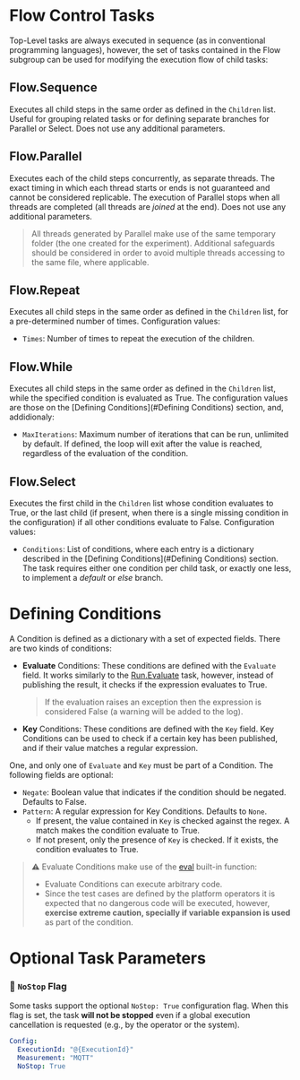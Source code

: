 # Flow Control Tasks

Top-Level tasks are always executed in sequence (as in conventional programming languages), however, the set of tasks
contained in the Flow subgroup can be used for modifying the execution flow of child tasks:

## Flow.Sequence
Executes all child steps in the same order as defined in the `Children` list. Useful for grouping related tasks or for
defining separate branches for Parallel or Select. Does not use any additional parameters.

## Flow.Parallel
Executes each of the child steps concurrently, as separate threads. The exact timing in which each thread starts or
ends is not guaranteed and cannot be considered replicable. The execution of Parallel stops when all threads are
completed (all threads are *joined* at the end). Does not use any additional parameters.
> All threads generated by Parallel make use of the same temporary folder (the one created for the experiment).
> Additional safeguards should be considered in order to avoid multiple threads accessing to the same file, where
> applicable.

## Flow.Repeat
Executes all child steps in the same order as defined in the `Children` list, for a pre-determined number of times.
Configuration values:
- `Times`: Number of times to repeat the execution of the children.

## Flow.While
Executes all child steps in the same order as defined in the `Children` list, while the specified condition is
evaluated as True. The configuration values are those on the [Defining Conditions](#Defining Conditions) section,
and, addidionaly:
- `MaxIterations`: Maximum number of iterations that can be run, unlimited by default. If defined, the loop will
exit after the value is reached, regardless of the evaluation of the condition.

## Flow.Select
Executes the first child in the `Children` list whose condition evaluates to True, or the last child (if present, when
there is a single missing condition in the configuration) if all other conditions evaluate to False. Configuration
values:
- `Conditions`: List of conditions, where each entry is a dictionary described in the
[Defining Conditions](#Defining Conditions) section. The task requires either one condition per child task, or exactly
one less, to implement a *default* or *else* branch.

# Defining Conditions
A Condition is defined as a dictionary with a set of expected fields. There are two kinds of conditions:

- **Evaluate** Conditions: These conditions are defined with the `Evaluate` field. It works similarly to the
[Run.Evaluate](/docs/3-2a_GENERAL_TASKS.md#Run.Evaluate) task, however, instead of publishing the result, it
checks if the expression evaluates to True.
  > If the evaluation raises an exception then the expression is considered False (a warning will be added to the log).

- **Key** Conditions: These conditions are defined with the `Key` field. Key Conditions can be used to check if
a certain key has been published, and if their value matches a regular expression.

One, and only one of `Evaluate` and `Key` must be part of a Condition. The following fields are optional:

- `Negate`: Boolean value that indicates if the condition should be negated. Defaults to False.
- `Pattern`: A regular expression for Key Conditions. Defaults to `None`.
  - If present, the value contained in `Key` is checked against the regex. A match makes the condition evaluate to True.
  - If not present, only the presence of `Key` is checked. If it exists, the condition evaluates to True.

> ⚠ Evaluate Conditions make use of the [eval](https://docs.python.org/3/library/functions.html#eval) built-in function:
> - Evaluate Conditions can execute arbitrary code.
> - Since the test cases are defined by the platform operators it is expected that no dangerous code will be executed,
> however, **exercise extreme caution, specially if variable expansion is used** as part of the condition.

# Optional Task Parameters

### 🛑 `NoStop` Flag

Some tasks support the optional `NoStop: True` configuration flag. When this flag is set, the task **will not be stopped**
even if a global execution cancellation is requested (e.g., by the operator or the system).

```yaml
Config:
  ExecutionId: "@{ExecutionId}"
  Measurement: "MQTT"
  NoStop: True
